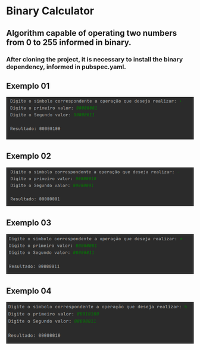 # Binary Calculator

## Algorithm capable of operating two numbers from 0 to 255 informed in binary.

### After cloning the project, it is necessary to install the binary dependency, informed in pubspec.yaml.

## Exemplo 01
![Screen 01](https://github.com/luisgs7/binaryCalculator/blob/master/image/calculate.png)

## Exemplo 02
![Screen 02](https://github.com/luisgs7/binaryCalculator/blob/master/image/calculate01.png)

## Exemplo 03
![Screen 03](https://github.com/luisgs7/binaryCalculator/blob/master/image/calculate02.png)

## Exemplo 04
![Screen 04](https://github.com/luisgs7/binaryCalculator/blob/master/image/calculate03.png)

